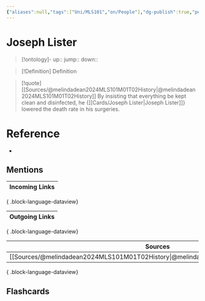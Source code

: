 ```yaml
---
{"aliases":null,"tags":["Uni/MLS101","on/People"],"dg-publish":true,"permalink":"/cards/joseph-lister/","dgPassFrontmatter":true}
---
```


# Joseph Lister

> [!ontology]-
> up:: 
> jump:: 
> down:: 

> [!Definition] Definition
> 

> [!quote] [[Sources/@melindadean2024MLS101M01T02History\|@melindadean2024MLS101M01T02History]]
> By insisting that everything be kept clean and disinfected, he {[[Cards/Joseph Lister\|Joseph Lister]]} lowered the death rate in his surgeries.

# Reference
- 

## Mentions
| Incoming Links |
| -------------- |

{ .block-language-dataview}

| Outgoing Links |
| -------------- |

{ .block-language-dataview}

| Sources                                                                                 |
| --------------------------------------------------------------------------------------- |
| [[Sources/@melindadean2024MLS101M01T02History\|@melindadean2024MLS101M01T02History]] |

{ .block-language-dataview}

## Flashcards 
